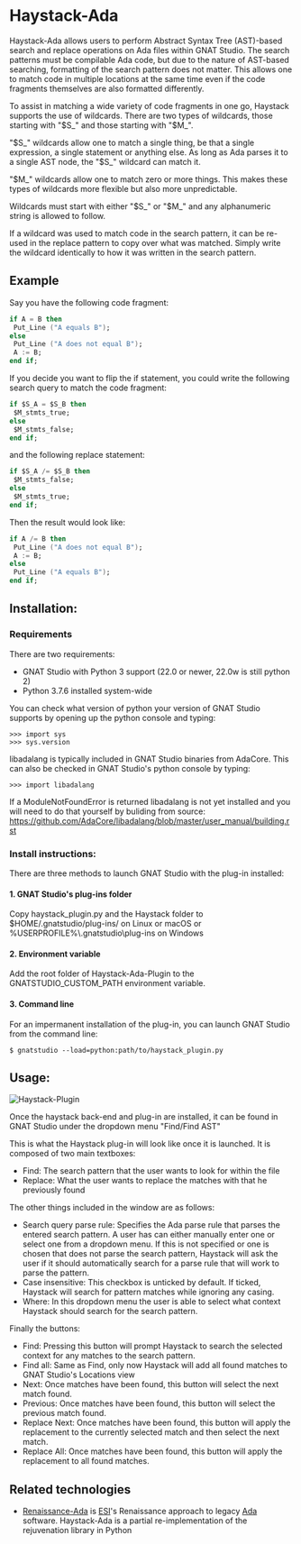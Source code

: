 # Haystack-Ada
Haystack-Ada allows users to perform Abstract Syntax Tree (AST)-based search and replace operations on Ada files within GNAT Studio.
The search patterns must be compilable Ada code, but due to the nature of AST-based searching, formatting of the search pattern does not matter.
This allows one to match code in multiple locations at the same time even if the code fragments themselves are also formatted differently.

To assist in matching a wide variety of code fragments in one go, Haystack supports the use of wildcards.
There are two types of wildcards, those starting with "$S_" and those starting with "$M_".

"$S_" wildcards allow one to match a single thing, be that a single expression, a single statement or anything else.
As long as Ada parses it to a single AST node, the "$S_" wildcard can match it.

"$M_" wildcards allow one to match zero or more things. This makes these types of wildcards more flexible but also more unpredictable.

Wildcards must start with either "$S_" or "$M_" and any alphanumeric string is allowed to follow.

If a wildcard was used to match code in the search pattern, it can be re-used in the replace pattern to copy over what was matched.
Simply write the wildcard identically to how it was written in the search pattern.

## Example
Say you have the following code fragment:
```Ada
if A = B then
 Put_Line ("A equals B");
else
 Put_Line ("A does not equal B");
 A := B;
end if;
```

If you decide you want to flip the if statement, you could write the following search query to match the code fragment:
```Ada
if $S_A = $S_B then
 $M_stmts_true;
else
 $M_stmts_false;
end if;
```

and the following replace statement:
```Ada
if $S_A /= $S_B then
 $M_stmts_false;
else
 $M_stmts_true;
end if;
```

Then the result would look like:
```Ada
if A /= B then
 Put_Line ("A does not equal B");
 A := B;
else
 Put_Line ("A equals B");
end if;
```

## Installation:
### Requirements
There are two requirements:
 - GNAT Studio with Python 3 support (22.0 or newer, 22.0w is still python 2)
 - Python 3.7.6 installed system-wide

You can check what version of python your version of GNAT Studio supports by opening up the python console and typing:
```
>>> import sys
>>> sys.version
```

libadalang is typically included in GNAT Studio binaries from AdaCore.
This can also be checked in GNAT Studio's python console by typing:
```
>>> import libadalang
```

If a ModuleNotFoundError is returned libadalang is not yet installed and you will need to do that yourself by buliding from source:
https://github.com/AdaCore/libadalang/blob/master/user_manual/building.rst

### Install instructions:
There are three methods to launch GNAT Studio with the plug-in installed:

#### 1. GNAT Studio's plug-ins folder
Copy haystack_plugin.py and the Haystack folder to $HOME/.gnatstudio/plug-ins/ on Linux or macOS
or %USERPROFILE%\\.gnatstudio\plug-ins on Windows

#### 2. Environment variable
Add the root folder of Haystack-Ada-Plugin to the GNATSTUDIO_CUSTOM_PATH environment variable.

#### 3. Command line
For an impermanent installation of the plug-in, you can launch GNAT Studio from the command line:
```
$ gnatstudio --load=python:path/to/haystack_plugin.py
```

## Usage:
![Haystack-Plugin](https://user-images.githubusercontent.com/16014794/149525260-b8207da0-419d-4f9a-a2b9-dd56d33cf0cb.PNG)

Once the haystack back-end and plug-in are installed, it can be found in GNAT Studio under the dropdown menu "Find/Find AST"

This is what the Haystack plug-in will look like once it is launched. It is composed of two main textboxes:
 - Find: The search pattern that the user wants to look for within the file
 - Replace: What the user wants to replace the matches with that he previously found

The other things included in the window are as follows:
 - Search query parse rule: Specifies the Ada parse rule that parses the entered search pattern. A user has can either manually enter one or select one from a dropdown menu. If this is not specified or one is chosen that does not parse the search pattern, Haystack will ask the user if it should automatically search for a parse rule that will work to parse the pattern.
 - Case insensitive: This checkbox is unticked by default. If ticked, Haystack will search for pattern matches while ignoring any casing.
 - Where: In this dropdown menu the user is able to select what context Haystack should search for the search pattern.

Finally the buttons:
 - Find: Pressing this button will prompt Haystack to search the selected context for any matches to the search pattern.
 - Find all: Same as Find, only now Haystack will add all found matches to GNAT Studio's Locations view
 - Next: Once matches have been found, this button will select the next match found.
 - Previous: Once matches have been found, this button will select the previous match found.
 - Replace Next: Once matches have been found, this button will apply the replacement to the currently selected match and then select the next match.
 - Replace All: Once matches have been found, this button will apply the replacement to all found matches.

## Related technologies
* [Renaissance-Ada](https://github.com/TNO/Renaissance-Ada) is [ESI](https://esi.nl)'s Renaissance approach to legacy [Ada](https://en.wikipedia.org/wiki/Ada_(programming_language)) software. Haystack-Ada is a partial re-implementation of the rejuvenation library in Python
